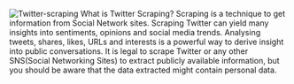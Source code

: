 ![Twitter-scraping](https://user-images.githubusercontent.com/122904369/224550110-a416e166-0b4c-47f7-83c9-71926bf3411c.jpg)
What is Twitter Scraping?
Scraping is a technique to get information from Social Network sites. Scraping Twitter can yield many insights into sentiments, opinions and social media trends. Analysing tweets, shares, likes, URLs and interests is a powerful way to derive insight into public conversations. It is legal to scrape Twitter or any other SNS(Social Networking Sites) to extract publicly available information, but you should be aware that the data extracted might contain personal data.
